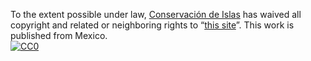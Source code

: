 To the extent possible under law,
[Conservación de Islas](https://islas.org.mx)
has waived all copyright and related or neighboring rights to
&ldquo;[this site](https://github.com/IslasGECI/islasgeci.github.io)&rdquo;.
This work is published from Mexico.
<br/>
[![CC0](https://i.creativecommons.org/p/zero/1.0/88x31.png)](https://creativecommons.org/publicdomain/zero/1.0/)
